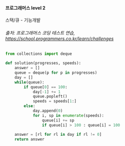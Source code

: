 #### 프로그래머스 level 2
스택/큐 - 기능개발
###### 출처: 프로그래머스 코딩 테스트 연습, https://school.programmers.co.kr/learn/challenges

```python
from collections import deque

def solution(progresses, speeds):
    answer = []
    queue = deque(p for p in progresses)
    day = []
    while(queue):
        if queue[0] == 100:
            day[-1] += 1
            queue.popleft()
            speeds = speeds[1:]
        else:
            day.append(0)
            for i, sp in enumerate(speeds):
                queue[i] += sp
                if queue[i] > 100 : queue[i] = 100
                
    answer = [rl for rl in day if rl != 0]        
    return answer
```
